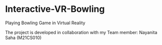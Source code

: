 # Interactive-VR-Bowling
Playing Bowling Game in Virtual Reality

The project is developed in collaboration with my Team member: Nayanita Saha (M21CS010)
